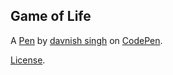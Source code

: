Game of Life
------------


A [Pen](http://codepen.io/davnish11297/pen/ENgwwd) by [davnish singh](http://codepen.io/davnish11297) on [CodePen](http://codepen.io/).

[License](http://codepen.io/davnish11297/pen/ENgwwd/license).